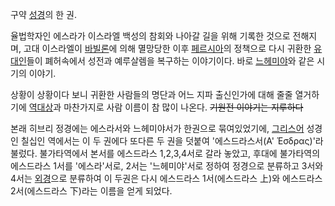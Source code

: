 구약 [성경](%EC%84%B1%EA%B2%BD.md)의 한 권.

율법학자인 에스라가 이스라엘 백성의 참회와 나아갈 길을 위해 기록한 것으로 전해지며, 고대 이스라엘이
[바빌론](%EB%B0%94%EB%B9%8C%EB%A1%9C%EB%8B%88%EC%95%84.md)에 의해 멸망당한 이후
[페르시아](%ED%8E%98%EB%A5%B4%EC%8B%9C%EC%95%84.md)의 정책으로 다시 귀환한
[유대인](%EC%9C%A0%EB%8C%80%EC%9D%B8.md)들이 폐허속에서 성전과 예루살렘을 복구하는 이야기이다. 바로
[느헤미야](%EB%8A%90%ED%97%A4%EB%AF%B8%EC%95%BC.md)와 같은 시기의 이야기.

상황이 상황이다 보니 귀환한 사람들의 명단과 어느 지파 출신인가에 대해 줄줄 열거하기에
[역대상](%EC%97%AD%EB%8C%80%EC%83%81.md)과 마찬가지로 사람 이름이 참 많이 나온다. <del>기원전 이야기는
지루하다</del>

본래 히브리 정경에는 에스라서와 느헤미야서가 한권으로 묶여있었기에,
[그리스어](%EA%B7%B8%EB%A6%AC%EC%8A%A4%EC%96%B4.md) 성경인 칠십인 역에서는 이 두 권에다 또다른 두
권을 덧붙여 '에스드라스서(Α' Έσδρας)'라 불렀다. 불가타역에서 본서를 에스드라스 1,2,3,4서로 갈라 놓았고, 후대에 불가타역의
에스드라스 1서를 '에스라'서로, 2서는 '느헤미야'서로 정하여 정경으로 분류하고 3서와 4서는
[외경](%EC%99%B8%EA%B2%BD.md)으로 분류하여 이 두권은 다시 에스드라스 1서(에스드라스 上)와 에스드라스
2서(에스드라스 下)라는 이름을 얻게 되었다.

